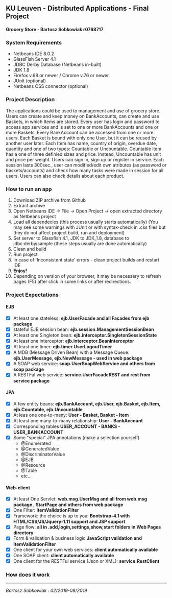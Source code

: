 ## KU Leuven - Distributed Applications - Final Project
#### Grocery Store - Bartosz Sobkowiak r0768717


### System Requirements
- Netbeans IDE 8.0.2
- GlassFish Server 4.1
- JDBC Derby Database (Netbeans in-built)
- JDK 1.8
- Firefox v.68 or newer / Chrome v.76 or newer
- JUnit (optional)
- Netbeans CSS connector (optional)


### Project Description
The applications could be used to management and use of grocery store. Users can create and keep money on BankAccounts, can create and use Baskets, in which Items are stored. Every user has login and password to access app services and is set to one or more BankAccounts and one or more Baskets. Every BankAccount can be accessed from one or more users. Each Basket is bound with only one User, but it can be reused by another user later. Each Item has name, country of origin, overdue date, quantity and one of two types: Countable or Uncountable. Countable item has a one of three definied sizes and price. Instead, Uncountable has unit and price per weight. Users can sign in, sign up or register in service. Each session lasts 300sec., user can modified/edit own atributes (as password or baskets/accounts) and check how many tasks were made in session for all users. Users can also check details about each product.

### How to run an app
1. Download ZIP archive from Github
2. Extract archive
3. Open Netbeans IDE -> File -> Open Project -> open extracted directory as Netbeans project
4. Load all dependecies (this process usually starts automatically)
(You may see some warnings with JUnit or with syntax-check in .css files but they do not affect project build, run and deployment)
5. Set server to Glassfish 4.1, JDK to JDK_1.8, database to jdbc:derby/sample (these steps usually are done automatically) 
6. Clean and build
7. Run project
8. In case of 'Inconsistent state' errors - clean project builds and restart IDE
9. **Enjoy!**
10. Depending on version of your browser, it may be necessery to refresh pages (F5) after click in some links or after redirections.

### Project Expectations

#### EJB
- [x] At least one stateless: **ejb.UserFacade and all Facades from ejb package**
- [x] stateful EJB session bean: **ejb.session.ManagementSessionBean**
- [x] At least one Singleton bean: **ejb.interceptor.SingletonSessionState**
- [x] At least one interceptor: **ejb.interceptor.BeanInterceptor**
- [x] At least one timer: **ejb.timer.UserLogoutTimer**
- [x] A MDB (Message Driven Bean) with a Message Queue: **ejb.UserMessage, ejb.NewMessage - used in web package**
- [x] A SOAP web service: **soap.UserSoapWebService and others from soap package**
- [x] A RESTFul web service: **service.UserFacadeREST and rest from service package**

#### JPA
- [x] A few entity beans: **ejb.BankAccount, ejb.User, ejb.Basket, ejb.Item, ejb.Countable, ejb.Uncountable**
- [x] At leas one one-to-many: **User - Basket, Basket - Item**
- [x] At least one many-to-many relationship: **User - BankAccount**
- [x] Corresponding tables **USER_ACCOUNT - BANKS - USER_BANKACCOUNT** 
- [x] Some "special" JPA annotations (make a selection yourself)
  - @Enumerated
  - @GeneratedValue
  - @DiscriminatorValue
  - @EJB
  - @Resource
  - @Table
  - etc...

#### Web-client
- [x] At least One Servlet: **web.msg.UserMsg and all from web.msg package , StartPage and others from web package**
- [x] One Filter: **ItemValidationFilter**
- [x] Framework: the choice is up to you: **Bootstrap-4.1 with HTML/CSS/JS/Jquery-1.11 support and JSP support**
- [x] Page flow: **all in .add,login,settings,show,start folders in Web Pages directory**
- [x] Form & validation & business logic **JavaScript validation and ItemValidationFilter**
- [x] One client for your own web services: **client automatically available**
- [x] One SOAP client: **client automatically available**
- [x] One client for the RESTFul service (Json or XML): **service.RestClient**

### How does it work



________
*Bartosz Sobkowiak : 02/2019-08/2019*
